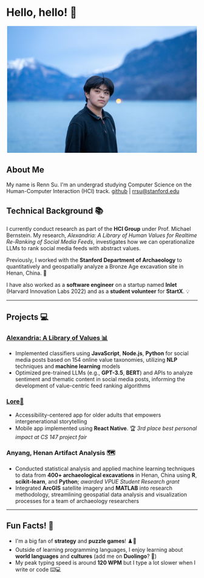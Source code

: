 # Hello, hello! 👋
<p align="center">
    <img src="RRSUProfilePic.jpg" alt="My Profile Picture" width="500"/>
</p>

## About Me

My name is Renn Su. I'm an undergrad studying Computer Science on the Human-Computer Interaction (HCI) track.
[github](https://github.com/rrsu2026) | [rrsu@stanford.edu](mailto:rrsu@stanford.edu)


## Technical Background 📚

I currently conduct research as part of the **HCI Group** under Prof. Michael Bernstein. My research, _Alexandria: A Library of Human Values for Realtime Re-Ranking of Social Media Feeds_, investigates how we can operationalize LLMs to rank social media feeds with abstract values.

Previously, I worked with the **Stanford Department of Archaeology** to quantitatively and geospatially analyze a Bronze Age excavation site in Henan, China. 🏺

I have also worked as a **software engineer** on a startup named **Inlet** (Harvard Innovation Labs 2022) and as a **student volunteer** for **StartX**. 💡

---

## Projects 💻

### [Alexandria: A Library of Values 📊](https://chromewebstore.google.com/detail/library-of-values-twitter/gifajeihenkpjpahbnjljdappoimclkj)

- Implemented classifiers using **JavaScript**, **Node.js**, **Python** for social media posts based on 154 online value taxonomies, utilizing **NLP** techniques and **machine learning** models
- Optimized pre-trained LLMs (e.g., **GPT-3.5**, **BERT**) and APIs to analyze sentiment and thematic content in social media posts, informing the development of value-centric feed ranking algorithms

### [Lore📱](https://web.stanford.edu/class/cs147/projects/Designing-AI-for-Older-Adults/Lore/)

- Accessibility-centered app for older adults that empowers intergenerational storytelling
- Mobile app implemented using **React Native**. 🏆 _3rd place best personal impact at CS 147 project fair_

### Anyang, Henan Artifact Analysis 🗺️

- Conducted statistical analysis and applied machine learning techniques to data from **400+ archaeological excavations** in Henan, China using **R**, **scikit-learn**, and **Python**; _awarded VPUE Student Research grant_
- Integrated **ArcGIS** satellite imagery and **MATLAB** into research methodology, streamlining geospatial data analysis and visualization processes for a team of archaeology researchers

---

## Fun Facts! 🎉

- I'm a big fan of **strategy** and **puzzle games**! ♟️🧩
- Outside of learning programming languages, I enjoy learning about **world languages** and **cultures** (add me on **Duolingo**? 🦉)
- My peak typing speed is around **120 WPM** but I type a lot slower when I write or code ⌨️💻

